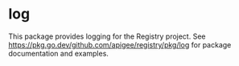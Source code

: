 # log

This package provides logging for the Registry project. See
https://pkg.go.dev/github.com/apigee/registry/pkg/log for package documentation and
examples.
